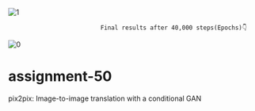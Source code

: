 ![1](https://github.com/rezaanalytics11/assignment-50/assets/105513524/5264ed39-ff50-4f16-8be8-1200c67427ca)


                              Final results after 40,000 steps(Epochs)👇
![0](https://github.com/rezaanalytics11/assignment-50/assets/105513524/392b9178-761b-4914-b319-ce14ddb6db61)
# assignment-50

pix2pix: Image-to-image translation with a conditional GAN
